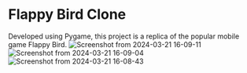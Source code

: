 # Flappy Bird Clone

Developed using Pygame, this project is a replica of the popular mobile game Flappy Bird.
![Screenshot from 2024-03-21 16-09-11](https://github.com/hazellenuts/FlappyBird_pygame/assets/140362133/bdd739e5-ed5a-4f15-89db-37786eaa568b) 
![Screenshot from 2024-03-21 16-09-04](https://github.com/hazellenuts/FlappyBird_pygame/assets/140362133/cb85aefc-36a3-4f8c-a14c-eeca98db3f6d)
![Screenshot from 2024-03-21 16-08-43](https://github.com/hazellenuts/FlappyBird_pygame/assets/140362133/ee041ce2-bf7f-4385-b2ed-c1368e19e2bd)
